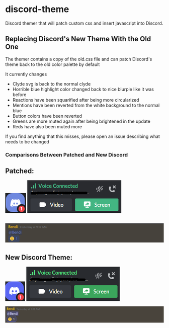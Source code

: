 # discord-theme
Discord themer that will patch custom css and insert javascript into Discord. 

## Replacing Discord's New Theme With the Old One
The themer contains a copy of the old.css file and can patch Discord's theme back to the old color palette by default

It currently changes
- Clyde svg is back to the normal clyde
- Horrible blue highlight color changed back to nice blurple like it was before
- Reactions have been squarified after being more circularized 
- Mentions have been reverted from the white background to the normal blue
- Button colors have been reverted
- Greens are more muted again after being brightened in the update
- Reds have also been muted more

If you find anything that this misses, please open an issue describing what needs to be changed

### Comparisons Between Patched and New Discord
Patched: 
---
![Clyde](https://github.com/Bendi11/discord-theme/blob/76ca10101860f87aa2d85f59c924d17f034059ff/assets/Clyde-new.png)
![Voice](assets/voice-new.png)

![Mentions and Reactions](assets/mention-new.png)
---
New Discord Theme:
---
![Clyde](assets/Clyde-old.png)
![Voice](assets/voice-old.png)

![Mentions and Reactions](assets/mention-old.png)
